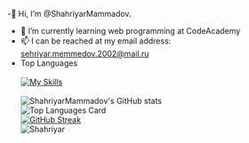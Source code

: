 -👋 Hi, I’m @ShahriyarMammadov.
- 🌱 I’m currently learning web programming at CodeAcademy
- 📫 I can be reached at my email address: sehriyar.memmedov.2002@mail.ru
- Top Languages  <br /><br />
     [![My Skills](https://skillicons.dev/icons?i=html,css,js,sass,github,git,figma,bootstrap&theme=light)](https://skillicons.dev)<br /><br />
![ShahriyarMammadov's GitHub stats](https://github-readme-stats.vercel.app/api?username=ShahriyarMammadov&show_icons=true&theme=tokyonight)<br />
![Top Languages Card](https://github-readme-stats.vercel.app/api/top-langs/?username=ShahriyarMammadov&layout=compact&theme=tokyonight)<br />
[![GitHub Streak](https://streak-stats.demolab.com/?user=ShahriyarMammadov&theme=tokyonight)](https://git.io/streak-stats)<br />
![Shahriyar](https://media1.giphy.com/media/Y4ak9Ki2GZCbJxAnJD/giphy.gif?cid=ecf05e47houvlazi6476gso26biarzvio2u55n1kh9fsizft&rid=giphy.gif&ct=g)
